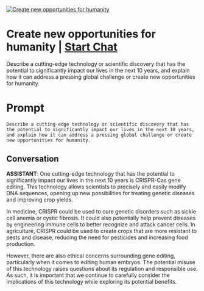 
[![Create new opportunities for humanity](https://flow-prompt-covers.s3.us-west-1.amazonaws.com/icon/minimalist/mini_11.png)](https://gptcall.net/chat.html?data=%7B%22contact%22%3A%7B%22id%22%3A%228YfENHIscQ5N3vU73XO8P%22%2C%22flow%22%3Atrue%7D%7D)
# Create new opportunities for humanity | [Start Chat](https://gptcall.net/chat.html?data=%7B%22contact%22%3A%7B%22id%22%3A%228YfENHIscQ5N3vU73XO8P%22%2C%22flow%22%3Atrue%7D%7D)
Describe a cutting-edge technology or scientific discovery that has the potential to significantly impact our lives in the next 10 years, and explain how it can address a pressing global challenge or create new opportunities for humanity.

# Prompt

```
Describe a cutting-edge technology or scientific discovery that has the potential to significantly impact our lives in the next 10 years, and explain how it can address a pressing global challenge or create new opportunities for humanity.
```

## Conversation

**ASSISTANT**: One cutting-edge technology that has the potential to significantly impact our lives in the next 10 years is CRISPR-Cas gene editing. This technology allows scientists to precisely and easily modify DNA sequences, opening up new possibilities for treating genetic diseases and improving crop yields.



In medicine, CRISPR could be used to cure genetic disorders such as sickle cell anemia or cystic fibrosis. It could also potentially help prevent diseases by engineering immune cells to better recognize and attack cancer cells. In agriculture, CRISPR could be used to create crops that are more resistant to pests and disease, reducing the need for pesticides and increasing food production.



However, there are also ethical concerns surrounding gene editing, particularly when it comes to editing human embryos. The potential misuse of this technology raises questions about its regulation and responsible use. As such, it is important that we continue to carefully consider the implications of this technology while exploring its potential benefits.


